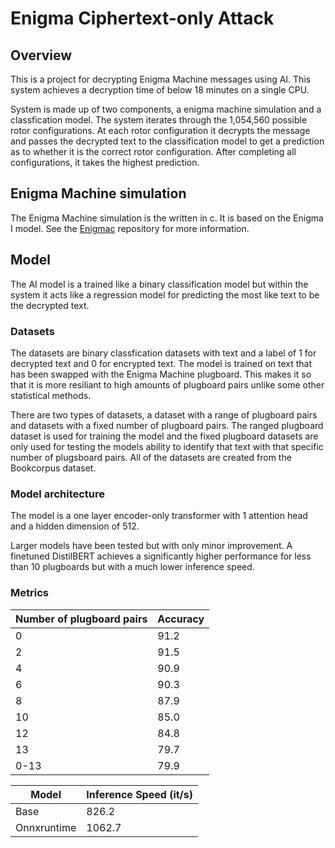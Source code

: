# Enigma Ciphertext-only Attack

## Overview
This is a project for decrypting Enigma Machine messages using AI. This system achieves a decryption time of below 18 minutes on a single CPU. 

System is made up of two components, a enigma machine simulation and a classfication model. The system iterates through the 1,054,560 possible rotor configurations. At each rotor configuration it decrypts the message and passes the decrypted text to the classification model to get a prediction as to whether it is the correct rotor configuration. After completing all configurations, it takes the highest prediction. 

## Enigma Machine simulation
The Enigma Machine simulation is the written in c. It is based on the Enigma I model. See the [Enigmac](https://github.com/LewisLee26/Enigmac) repository for more information.

## Model
The AI model is a trained like a binary classification model but within the system it acts like a regression model for predicting the most like text to be the decrypted text. 

### Datasets
The datasets are binary classfication datasets with text and a label of 1 for decrypted text and 0 for encrypted text. The model is trained on text that has been swapped with the Enigma Machine plugboard. This makes it so that it is more resiliant to high amounts of plugboard pairs unlike some other statistical methods. 

There are two types of datasets, a dataset with a range of plugboard pairs and datasets with a fixed number of plugboard pairs. The ranged plugboard dataset is used for training the model and the fixed plugboard datasets are only used for testing the models ability to identify that text with that specific number of plugsboard pairs. 
All of the datasets are created from the Bookcorpus dataset.

### Model architecture
The model is a one layer encoder-only transformer with 1 attention head and a hidden dimension of 512. 

Larger models have been tested but with only minor improvement. A finetuned DistilBERT achieves a significantly higher performance for less than 10 plugboards but with a much lower inference speed.

### Metrics

| Number of plugboard pairs | Accuracy | 
|---------------------------|------------|
| 0 | 91.2 |
| 2 | 91.5 |
| 4 | 90.9 |
| 6 | 90.3 |
| 8 | 87.9 |
| 10 | 85.0 |
| 12 | 84.8 |
| 13 | 79.7 |
| 0-13 | 79.9 |

| Model | Inference Speed (it/s) | 
|-------|-----------------|
| Base | 826.2 |
| Onnxruntime | 1062.7 |

